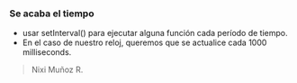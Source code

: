 ### Se acaba el tiempo

- usar setInterval() para ejecutar alguna función cada período de tiempo. 
- En el caso de nuestro reloj, queremos que se actualice cada 1000 milliseconds.

> Nixi Muñoz R.